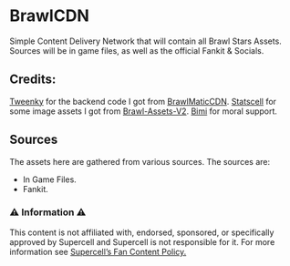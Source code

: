 # BrawlCDN

Simple Content Delivery Network that will contain all Brawl Stars Assets. Sources will be in game files, as well as the official Fankit & Socials.

## Credits:

[Tweenky](https://github.com/heliocosta1337) for the backend code I got from [BrawlMaticCDN](https://github.com/brawlmatic/BrawlCDN).
[Statscell](https://github.com/Statscell) for some image assets I got from [Brawl-Assets-V2](https://github.com/Statscell/Brawl-Assets-V2).
[Bimi](https://github.com/Bimi05) for moral support.

## Sources

The assets here are gathered from various sources. The sources are:

- In Game Files.
- Fankit.

### ⚠️ Information ⚠️

This content is not affiliated with, endorsed, sponsored, or specifically approved by Supercell and Supercell is not responsible for it.
For more information see [Supercell’s Fan Content Policy.](https://supercell.com/en/fan-content-policy/)
